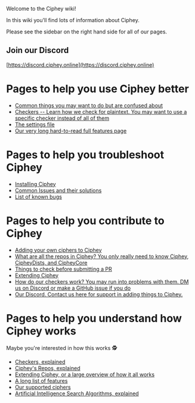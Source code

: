 Welcome to the Ciphey wiki!

In this wiki you'll find lots of information about Ciphey.

Please see the sidebar on the right hand side for all of our pages.

## Join our Discord
[https://discord.ciphey.online](https://discord.ciphey.online)

# Pages to help you use Ciphey better
* [Common things you may want to do but are confused about](https://github.com/Ciphey/Ciphey/wiki/Common-things-you-may-want-to-do)
* [Checkers -- Learn how we check for plaintext. You may want to use a specific checker instead of all of them](https://github.com/Ciphey/Ciphey/wiki/Checkers,-explained)
* [The settings file](https://github.com/Ciphey/Ciphey/wiki/The-Settings-File)
* [Our very long hard-to-read full features page](https://github.com/Ciphey/Ciphey/wiki/Features)

# Pages to help you troubleshoot Ciphey
* [Installing Ciphey](https://github.com/Ciphey/Ciphey/wiki/Installation)
* [Common Issues and their solutions](https://github.com/Ciphey/Ciphey/wiki/Common-Issues-&-Their-Solutions)
* [List of known bugs](https://github.com/Ciphey/Ciphey/issues?q=is%3Aopen+is%3Aissue+label%3Abug)

# Pages to help you contribute to Ciphey
* [Adding your own ciphers to Ciphey](https://github.com/Ciphey/Ciphey/wiki/Adding-your-own-ciphers)
* [What are all the repos in Ciphey? You only really need to know Ciphey, CipheyDists, and CipheyCore](https://github.com/Ciphey/Ciphey/wiki/Ciphey's-Repos,-explained)
* [Things to check before submitting a PR](https://github.com/Ciphey/Ciphey/wiki/Things-to-check-before-submitting-a-PR)
* [Extending Ciphey](https://github.com/Ciphey/Ciphey/wiki/Extending-Ciphey)
* [How do our checkers work? You may run into problems with them. DM us on Discord or make a GitHub issue if you do](https://github.com/Ciphey/Ciphey/wiki/Checkers,-explained)
* [Our Discord. Contact us here for support in adding things to Ciphey.](https://discord.ciphey.online)

# Pages to help you understand how Ciphey works
Maybe you're interested in how this works :detective: 
* [Checkers, explained](https://github.com/Ciphey/Ciphey/wiki/Checkers,-explained)
* [Ciphey's Repos, explained](https://github.com/Ciphey/Ciphey/wiki/Ciphey's-Repos,-explained)
* [Extending Ciphey, or a large overview of how it all works](https://github.com/Ciphey/Ciphey/wiki/Extending-Ciphey)
* [A long list of features](https://github.com/Ciphey/Ciphey/wiki/Features)
* [Our supported ciphers](https://github.com/Ciphey/Ciphey/wiki/Supported-Ciphers)
* [Artificial Intelligence Search Algorithms, explained](https://github.com/Ciphey/Ciphey/wiki/Searchers,-explained)